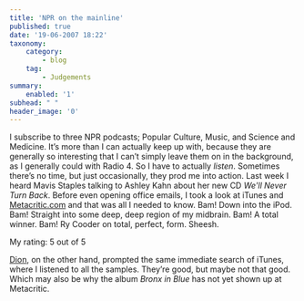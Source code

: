 ```yaml
---
title: 'NPR on the mainline'
published: true
date: '19-06-2007 18:22'
taxonomy:
    category:
        - blog
    tag:
        - Judgements
summary:
    enabled: '1'
subhead: " "
header_image: '0'
---
```


I subscribe to three NPR podcasts; Popular Culture, Music, and Science and Medicine. It’s more than I can actually keep up with, because they are generally so interesting that I can’t simply leave them on in the background, as I generally could with Radio 4. So I have to actually _listen_. Sometimes there’s no time, but just occasionally, they prod me into action. Last week I heard Mavis Staples talking to Ashley Kahn about her new CD _We'll Never Turn Back_. Before even opening office emails, I took a look at iTunes and [Metacritic.com](https://www.metacritic.com/music/well-never-turn-back/mavis-staples) and that was all I needed to know. Bam! Down into the iPod. Bam! Straight into some deep, deep region of my midbrain. Bam! A total winner. Bam! Ry Cooder on total, perfect, form. Sheesh. 

My rating: 5 out of 5

[Dion](https://www.npr.org/templates/story/story.php?storyId=10511110), on the other hand, prompted the same immediate search of iTunes, where I listened to all the samples. They’re good, but maybe not that good. Which may also be why the album _Bronx in Blue_ has not yet shown up at Metacritic.
